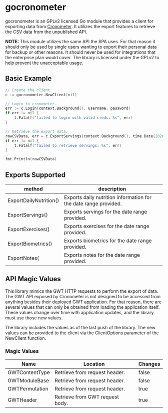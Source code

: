 # gocronometer
gocronometer is an GPLv2 licensed Go module that provides a client for exporting data from 
[Cronometer](https://cronometer.com). It utilizes the export features to retrieve the CSV data from the unpublished API.

**NOTE:** This module utilizes the same API the SPA uses. For that reason it should only be used by single users wanting 
to export their personal data for backup or other reasons. It should never be used for integrations that the enterprise 
plan would cover. The library is licensed under the GPLv2 to help prevent the unacceptable usage.

## Basic Example
```go
// Create the client.
c := gocronometer.NewClient(nil)

// Login to cronometer.
err := c.Login(context.Background(), username, password)
if err != nil {
    t.Fatalf("failed to login with valid creds: %s", err)
}

// Retrieve the export data.
rawCSVData, err = c.ExportServings(context.Background(), time.Date(2020, 06, 01, 0, 0, 0, 0, time.UTC), time.Date(2020, 06, 04, 0, 0, 0, 0, time.UTC))
if err != nil {
    t.Fatalf("failed to retrieve servings: %s", err)
}

fmt.Println(rawCSVData)
```

## Exports Supported

|method|description|
|------|-----------|
|ExportDailyNutrition()|Exports daily nutrition information for the date range provided.|
|ExportServings()|Exports servings for the date range provided.|
|ExportExercises()|Exports exercises for the date range provided.|
|ExportBiometrics()|Exports biometrics for the date range provided.|
|ExportNotes(|Exports notes for the date range provided.|

## API Magic Values

This library mimics the GWT HTTP requests to perform the export of data. The GWT API exposed by Cronometer is not 
designed to be accessed from anything besides their deployed GWT application. For that reason, there are several values 
that can only be obtained from loading the application itself. These values change over time with application updates,
and the library must use those new values.

The library includes the values as of the last push of the library. The new values can be provided to the client via
the ClientOptions parameter of the NewClient function.

### Magic Values

|Name|Location|Changes|
|----|------|------|
|GWTContentType|Retrieve from request header.|false|
|GWTModuleBase|Retrieve from request header.|false|
|GWTPermutation|Retrieve from request header.|true|
|GWTHeader|Retrieve from GWT request body.|true|

